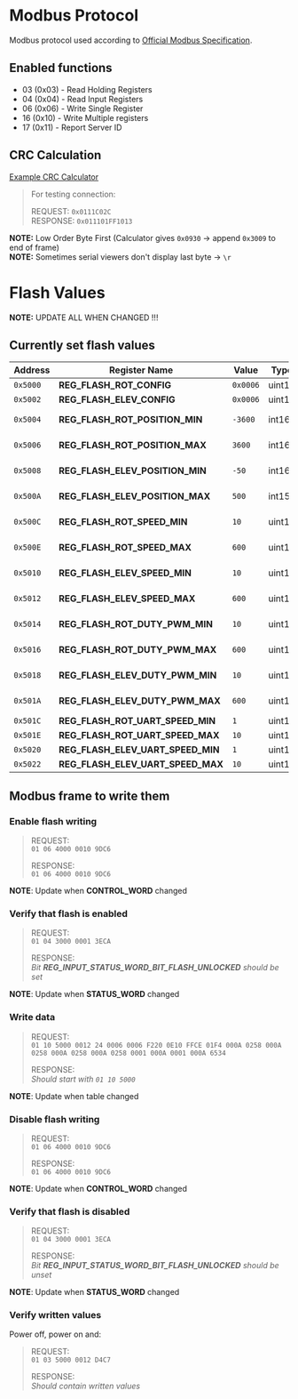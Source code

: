 # Modbus Protocol

Modbus protocol used according to [Official Modbus Specification](https://www.modbus.org/docs/Modbus_Application_Protocol_V1_1b3.pdf).

## Enabled functions

* 03 (0x03) - Read Holding Registers
* 04 (0x04) - Read Input Registers
* 06 (0x06) - Write Single Register
* 16 (0x10) - Write Multiple registers
* 17 (0x11) - Report Server ID

## CRC Calculation

[Example CRC Calculator](https://crccalc.com/?crc=010400000005&method=CRC-16/MODBUS&datatype=hex&outtype=hex)

> For testing connection:
> 
> REQUEST:  `0x0111C02C`  
> RESPONSE: `0x011101FF1013` 

**NOTE:** Low Order Byte First (Calculator gives `0x0930` -> append `0x3009` to end of frame)  
**NOTE:** Sometimes serial viewers don't display last byte -> `\r`


# Flash Values

**NOTE:** UPDATE ALL WHEN CHANGED !!!

## Currently set flash values

| Address   | Register Name                    | Value   | Type    | Description            |
|-----------|----------------------------------|---------|---------|------------------------|
| `0x5000`  | **REG_FLASH_ROT_CONFIG**         | `0x0006`| uint16  |                        |
| `0x5002`  | **REG_FLASH_ELEV_CONFIG**        | `0x0006`| uint16  |                        |
| `0x5004`  | **REG_FLASH_ROT_POSITION_MIN**   | `-3600` | int16   | degree * 10            |
| `0x5006`  | **REG_FLASH_ROT_POSITION_MAX**   | `3600`  | int16   | degree * 10            |
| `0x5008`  | **REG_FLASH_ELEV_POSITION_MIN**  | `-50`   | int16   | degree * 10            |
| `0x500A`  | **REG_FLASH_ELEV_POSITION_MAX**  | `500`   | int15   | degree * 10            |
| `0x500C`  | **REG_FLASH_ROT_SPEED_MIN**      | `10`    | uint16  | degree * 10 / s        |
| `0x500E`  | **REG_FLASH_ROT_SPEED_MAX**      | `600`   | uint16  | degree * 10 / s        |
| `0x5010`  | **REG_FLASH_ELEV_SPEED_MIN**     | `10`    | uint16  | degree * 10 / s        |
| `0x5012`  | **REG_FLASH_ELEV_SPEED_MAX**     | `600`   | uint16  | degree * 10 / s        |
| `0x5014`  | **REG_FLASH_ROT_DUTY_PWM_MIN**   | `10`    | uint16  | percent * 10           |
| `0x5016`  | **REG_FLASH_ROT_DUTY_PWM_MAX**   | `600`   | uint16  | percent * 10           |
| `0x5018`  | **REG_FLASH_ELEV_DUTY_PWM_MIN**  | `10`    | uint16  | percent * 10           |
| `0x501A`  | **REG_FLASH_ELEV_DUTY_PWM_MAX**  | `600`   | uint16  | percent * 10           |
| `0x501C`  | **REG_FLASH_ROT_UART_SPEED_MIN** | `1`     | uint16  | rpm                    |
| `0x501E`  | **REG_FLASH_ROT_UART_SPEED_MAX** | `10`    | uint16  | rpm                    |
| `0x5020`  | **REG_FLASH_ELEV_UART_SPEED_MIN**| `1`     | uint16  | rpm                    |
| `0x5022`  | **REG_FLASH_ELEV_UART_SPEED_MAX**| `10`    | uint16  | rpm                    |

## Modbus frame to write them

### Enable flash writing

> REQUEST:  
> `01 06 4000 0010 9DC6`
> 
> RESPONSE:  
> `01 06 4000 0010 9DC6`

**NOTE**: Update when **CONTROL_WORD** changed

### Verify that flash is enabled

> REQUEST:  
> `01 04 3000 0001 3ECA`
> 
> RESPONSE:  
> *Bit **REG_INPUT_STATUS_WORD_BIT_FLASH_UNLOCKED** should be set*

**NOTE**: Update when **STATUS_WORD** changed

### Write data

> REQUEST:  
> `01 10 5000 0012 24 0006 0006 F220 0E10 FFCE 01F4 000A 0258 000A 0258 000A 0258 000A 0258 0001 000A 0001 000A 6534`
> 
> RESPONSE:  
> *Should start with `01 10 5000`*

**NOTE**: Update when table changed

### Disable flash writing

> REQUEST:  
> `01 06 4000 0010 9DC6`
> 
> RESPONSE:  
> `01 06 4000 0010 9DC6`

**NOTE**: Update when **CONTROL_WORD** changed

### Verify that flash is disabled

> REQUEST:  
> `01 04 3000 0001 3ECA`
> 
> RESPONSE:  
> *Bit **REG_INPUT_STATUS_WORD_BIT_FLASH_UNLOCKED** should be unset*

**NOTE**: Update when **STATUS_WORD** changed

### Verify written values

Power off, power on and:

> REQUEST:  
> `01 03 5000 0012 D4C7`
> 
> RESPONSE:  
> *Should contain written values*